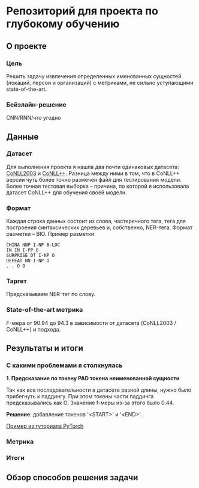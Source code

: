 # Репозиторий для проекта по глубокому обучению

## О проекте

### Цель

Решить задачу извлечения определенных именованных сущностей (локаций, персон и организаций) с метриками, не сильно уступающими state-of-the-art. 

### Бейзлайн-решение

CNN/RNN/что угодно

## Данные

### Датасет

Для выполнения проекта я нашла два почти одинаковых датасета: [CoNLL2003](https://github.com/pfliu-nlp/Named-Entity-Recognition-NER-Papers/tree/master/ner_dataset/CoNLL2003) и [CoNLL++](https://github.com/ZihanWangKi/CrossWeigh/tree/master/data). Разница между ними в том, что в CoNLL++ версии 
чуть более точно размечен файл для тестирования модели. Более точная тестовая выборка – причина, по которой я использовала датасет CoNLL++ для обучения
своей модели.

### Формат

Каждая строка данных состоит из слова, частеречного тега, тега для построения синтаксических деревьев и, собственно, NER-тега. Формат разметки – BIO. Пример разметки:

```
CHINA NNP I-NP B-LOC
IN IN I-PP O
SURPRISE DT I-NP O
DEFEAT NN I-NP O
. . O O
```

### Таргет

Предсказываем NER-тег по слову.

### State-of-the-art метрика

F-мера от 90.94 до 94.3 в зависимости от датасета (CoNLL2003 / CoNLL++) и подхода.

## Результаты и итоги

### С какими проблемами я столкнулась

**1. Предсказание по токену PAD токена неименованной сущности**

Так как все последовательности в датасете разной длины, нужно было прибегнуть к паддингу. При этом токены
части паддинга предсказывались как O. Значение f-меры из-за этого было 0.44.

**Решение**: добавление токенов '\<START\>' и '\<END\>'.

[Пример из туториала PyTorch](https://pytorch.org/tutorials/beginner/nlp/advanced_tutorial.html)

### Метрика

### Итоги

## Обзор способов решения задачи

